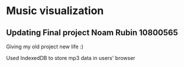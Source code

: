 # Music visualization

## Updating Final project Noam Rubin 10800565

Giving my old project new life :)

Used IndexedDB to store mp3 data in users' browser

